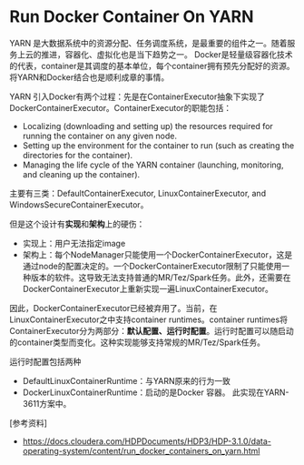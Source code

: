 # Run Docker Container On YARN
YARN 是大数据系统中的资源分配、任务调度系统，是最重要的组件之一。随着服务上云的推进，容器化、虚拟化也是当下趋势之一。
Docker是轻量级容器化技术的代表，container是其调度的基本单位，每个container拥有预先分配好的资源。将YARN和Docker结合也是顺利成章的事情。

YARN 引入Docker有两个过程：先是在ContainerExecutor抽象下实现了DockerContainerExecutor。ContainerExecutor的职能包括：

* Localizing (downloading and setting up) the resources required for running the container on any given node.
* Setting up the environment for the container to run (such as creating the directories for the container).
* Managing the life cycle of the YARN container (launching, monitoring, and cleaning up the container).

主要有三类：DefaultContainerExecutor, LinuxContainerExecutor, and WindowsSecureContainerExecutor。

但是这个设计有**实现**和**架构**上的硬伤：

* 实现上：用户无法指定image
* 架构上：每个NodeManager只能使用一个DockerContainerExecutor，这是通过node的配置决定的。一个DockerContainerExecutor限制了只能使用一种版本的软件。这导致无法支持普通的MR/Tez/Spark任务。此外，还需要在DockerContainerExecutor上重新实现一遍LinuxContainerExecutor。

因此，DockerContainerExecutor已经被弃用了。当前，在LinuxContainerExecutor之中支持container runtimes。container runtimes将ContainerExecutor分为两部分：**默认配置、运行时配置**。运行时配置可以随启动的container类型而变化。这种实现能够支持常规的MR/Tez/Spark任务。

运行时配置包括两种

* DefaultLinuxContainerRuntime：与YARN原来的行为一致
* DockerLinuxContainerRuntime：启动的是Docker 容器。 此实现在YARN-3611方案中。



[参考资料]

* https://docs.cloudera.com/HDPDocuments/HDP3/HDP-3.1.0/data-operating-system/content/run_docker_containers_on_yarn.html
